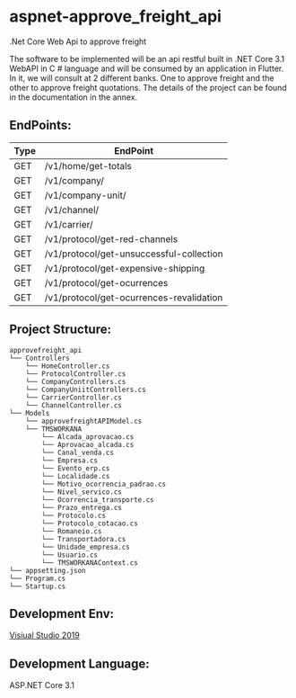 aspnet-approve_freight_api
================

.Net Core Web Api to approve freight

The software to be implemented will be an api restful built in .NET Core 3.1 WebAPI in C # language and will be consumed by an application in Flutter. 
In it, we will consult at 2 different banks. One to approve freight and the other to approve freight quotations.
The details of the project can be found in the documentation in the annex.


EndPoints:
------------

Type  | EndPoint
------------- | -------------
GET           | /v1/home/get-totals
GET           | /v1/company/ 
GET           | /v1/company-unit/	
GET           | /v1/channel/
GET           | /v1/carrier/
GET           | /v1/protocol/get-red-channels
GET           | /v1/protocol/get-unsuccessful-collection 
GET           | /v1/protocol/get-expensive-shipping 
GET           | /v1/protocol/get-ocurrences 
GET           | /v1/protocol/get-ocurrences-revalidation  


Project Structure:
------------            		
```
approvefreight_api
└── Controllers
	└── HomeController.cs
	└── ProtocolController.cs
	└── CompanyControllers.cs
	└── CompanyUniitControllers.cs
	└── CarrierController.cs
	└── ChannelController.cs
└── Models
	└── approvefreightAPIModel.cs
	└── TMSWORKANA
		└── Alcada_aprovacao.cs
		└── Aprovacao_alcada.cs
		└── Canal_venda.cs
		└── Empresa.cs
		└── Evento_erp.cs
		└── Localidade.cs
		└── Motivo_ocorrencia_padrao.cs
		└── Nivel_servico.cs
		└── Ocorrencia_transporte.cs
		└── Prazo_entrega.cs
		└── Protocolo.cs
		└── Protocolo_cotacao.cs
		└── Romaneio.cs
		└── Transportadora.cs
		└── Unidade_empresa.cs
		└── Usuario.cs
		└── TMSWORKANAContext.cs
└── appsetting.json
└── Program.cs
└── Startup.cs
```

Development Env:
------------
[Visiual Studio 2019](https://visualstudio.microsoft.com/downloads/)

Development Language:
------------
ASP.NET Core 3.1